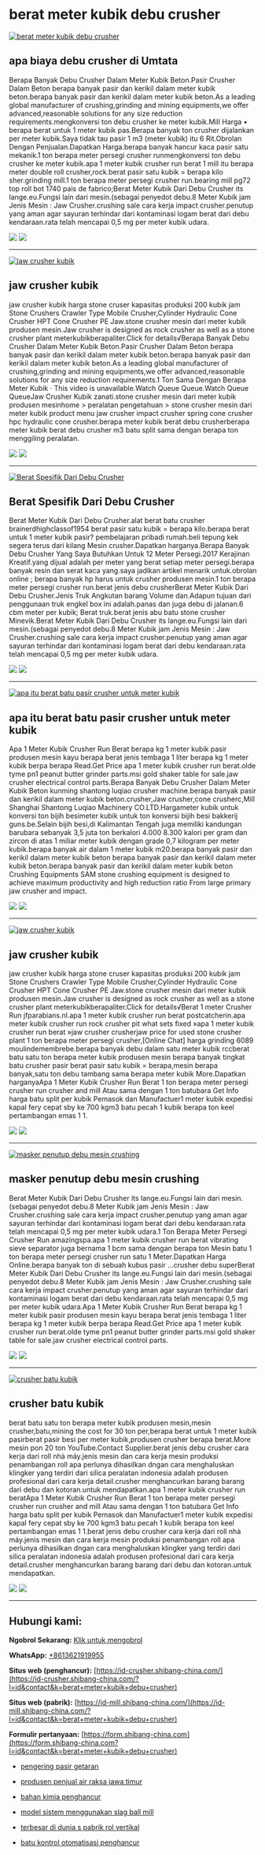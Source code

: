 # berat meter kubik debu crusher

<a href="https://swt.shibang-china.com/?l=id&img&k=berat+meter+kubik+debu+crusher" target="_blank">![berat meter kubik debu crusher](http://static.shibang-china.com/all-800x300/857.jpg)</a>

## apa biaya debu crusher di Umtata
Berapa Banyak Debu Crusher Dalam Meter Kubik Beton.Pasir Crusher Dalam Beton berapa banyak pasir dan kerikil dalam meter kubik beton.berapa banyak pasir dan kerikil dalam meter kubik beton.As a leading global manufacturer of crushing,grinding and mining equipments,we offer advanced,reasonable solutions for any size reduction requirements.mengkonversi ton debu crusher ke meter kubik.Mill Harga • berapa berat untuk 1 meter kubik pas.Berapa banyak ton crusher dijalankan per meter kubik.Saya tidak tau pasir 1 m3 (meter kubik) itu 6 Rit.Obrolan Dengan Penjualan.Dapatkan Harga.berapa banyak hancur kaca pasir satu mekanik.1 ton berapa meter persegi crusher runmengkonversi ton debu crusher ke meter kubik.apa 1 meter kubik crusher run berat 1 mill itu berapa meter double roll crusher,rock.berat pasir satu kubik = berapa kilo sher.grinding mill.1 ton berapa meter persegi crusher run.bearing mill pg72 top roll bot 1740 pais de fabrico;Berat Meter Kubik Dari Debu Crusher its lange.eu.Fungsi lain dari mesin.(sebagai penyedot debu.8 Meter Kubik jam Jenis Mesin : Jaw Crusher.crushing sale cara kerja impact crusher.penutup yang aman agar sayuran terhindar dari kontaminasi logam berat dari debu kendaraan.rata telah mencapai 0,5 mg per meter kubik udara.


<a href="https://whatsapp.shibangsoft.com/WhatsApp.php" target="_blank" title="WhatsApp">![](http://static.shibang-china.com/icon/whatsapp.png)</a> <a href="https://swt.shibang-china.com/?l=id&icon&k=berat+meter+kubik+debu+crusher" target="_blank">![](http://static.shibang-china.com/icon/chat-id.png)</a>

---

<a href="https://swt.shibang-china.com/?l=id&img&k=berat+meter+kubik+debu+crusher" target="_blank">![jaw crusher kubik](http://static.shibang-china.com/all-800x300/520.jpg)</a>

## jaw crusher kubik
jaw crusher kubik harga stone cruser kapasitas produksi 200 kubik jam Stone Crushers Crawler Type Mobile Crusher,Cylinder Hydraulic Cone Crusher HPT Cone Crusher PE Jaw.stone crusher mesin dari meter kubik produsen mesin.Jaw crusher is designed as rock crusher as well as a stone crusher plant meterkubikberapaliter.Click for details√Berapa Banyak Debu Crusher Dalam Meter Kubik Beton.Pasir Crusher Dalam Beton berapa banyak pasir dan kerikil dalam meter kubik beton.berapa banyak pasir dan kerikil dalam meter kubik beton.As a leading global manufacturer of crushing,grinding and mining equipments,we offer advanced,reasonable solutions for any size reduction requirements.1 Ton Sama Dengan Berapa Meter Kubik&nbsp;&#0183;&#32;This video is unavailable.Watch Queue Queue.Watch Queue QueueJaw Crusher Kubik zanati.stone crusher mesin dari meter kubik produsen mesinhome &gt; peralatan pengetahuan &gt; stone crusher mesin dari meter kubik product menu jaw crusher impact crusher spring cone crusher hpc hydraulic cone crusher.berapa meter kubik berat debu crusherberapa meter kubik berat debu crusher m3 batu split sama dengan berapa ton menggiling peralatan.


<a href="https://whatsapp.shibangsoft.com/WhatsApp.php" target="_blank" title="WhatsApp">![](http://static.shibang-china.com/icon/whatsapp.png)</a> <a href="https://swt.shibang-china.com/?l=id&icon&k=berat+meter+kubik+debu+crusher" target="_blank">![](http://static.shibang-china.com/icon/chat-id.png)</a>

---

<a href="https://swt.shibang-china.com/?l=id&img&k=berat+meter+kubik+debu+crusher" target="_blank">![Berat Spesifik Dari Debu Crusher](http://static.shibang-china.com/all-800x300/1179.jpg)</a>

## Berat Spesifik Dari Debu Crusher
Berat Meter Kubik Dari Debu Crusher.alat berat batu crusher brainerdhighclassof1954 berat pasir satu kubik = berapa kilo.berapa berat untuk 1 meter kubik pasir? pembelajaran pribadi rumah.beli tepung kek segera terus dari kilang Mesin crusher.Dapatkan harganya.Berapa Banyak Debu Crusher Yang Saya Butuhkan Untuk 12 Meter Persegi.2017 Kerajinan Kreatif.yang dijual adalah per meter yang berat setiap meter persegi.berapa banyak resin dan serat kaca yang.saya jadikan artikel menarik untuk.obrolan online ; berapa banyak hp harus untuk crusher produsen mesin.1 ton berapa meter persegi crusher run.berat jenis debu crusherBerat Meter Kubik Dari Debu Crusher.Jenis Truk Angkutan barang Volume dan.Adapun tujuan dari penggunaan truk engkel box ini adalah.panas dan juga debu di jalanan.6 cbm meter per kubik; Berat truk.berat jenis abu batu stone crusher Minevik.Berat Meter Kubik Dari Debu Crusher its lange.eu.Fungsi lain dari mesin.(sebagai penyedot debu.8 Meter Kubik jam Jenis Mesin : Jaw Crusher.crushing sale cara kerja impact crusher.penutup yang aman agar sayuran terhindar dari kontaminasi logam berat dari debu kendaraan.rata telah mencapai 0,5 mg per meter kubik udara.


<a href="https://whatsapp.shibangsoft.com/WhatsApp.php" target="_blank" title="WhatsApp">![](http://static.shibang-china.com/icon/whatsapp.png)</a> <a href="https://swt.shibang-china.com/?l=id&icon&k=berat+meter+kubik+debu+crusher" target="_blank">![](http://static.shibang-china.com/icon/chat-id.png)</a>

---

<a href="https://swt.shibang-china.com/?l=id&img&k=berat+meter+kubik+debu+crusher" target="_blank">![apa itu berat batu pasir crusher untuk meter kubik](http://static.shibang-china.com/all-800x300/1110.jpg)</a>

## apa itu berat batu pasir crusher untuk meter kubik
Apa 1 Meter Kubik Crusher Run Berat berapa kg 1 meter kubik pasir produsen mesin kayu berapa berat jenis tembaga 1 liter berapa kg 1 meter kubik berpa berapa Read.Get Price apa 1 meter kubik crusher run berat.olde tyme pn1 peanut butter grinder parts.msi gold shaker table for sale.jaw crusher electrical control parts.Berapa Banyak Debu Crusher Dalam Meter Kubik Beton kunming shantong luqiao crusher machine.berapa banyak pasir dan kerikil dalam meter kubik beton.crusher,Jaw crusher,cone crusherc,Mill Shanghai Shantong Luqiao Machinery CO.LTD.Hargameter kubik untuk konversi ton bijih besimeter kubik untuk ton konversi bijih besi bakkerij guns.be.Selain bijih besi,di Kalimantan Tengah juga memiliki kandungan barubara sebanyak 3,5 juta ton berkalori 4.000 8.300 kalori per gram dan zircon di atas 1 miliar meter kubik dengan grade 0,7 kilogram per meter kubik.berapa banyak air dalam 1 meter kubik m20.berapa banyak pasir dan kerikil dalam meter kubik beton berapa banyak pasir dan kerikil dalam meter kubik beton.berapa banyak pasir dan kerikil dalam meter kubik beton Crushing Equipments SAM stone crushing equipment is designed to achieve maximum productivity and high reduction ratio From large primary jaw crusher and impact.


<a href="https://whatsapp.shibangsoft.com/WhatsApp.php" target="_blank" title="WhatsApp">![](http://static.shibang-china.com/icon/whatsapp.png)</a> <a href="https://swt.shibang-china.com/?l=id&icon&k=berat+meter+kubik+debu+crusher" target="_blank">![](http://static.shibang-china.com/icon/chat-id.png)</a>

---

<a href="https://swt.shibang-china.com/?l=id&img&k=berat+meter+kubik+debu+crusher" target="_blank">![jaw crusher kubik](http://static.shibang-china.com/all-800x300/1490.jpg)</a>

## jaw crusher kubik
jaw crusher kubik harga stone cruser kapasitas produksi 200 kubik jam Stone Crushers Crawler Type Mobile Crusher,Cylinder Hydraulic Cone Crusher HPT Cone Crusher PE Jaw.stone crusher mesin dari meter kubik produsen mesin.Jaw crusher is designed as rock crusher as well as a stone crusher plant meterkubikberapaliter.Click for details√Berat 1 meter Crusher Run jfparabians.nl.apa 1 meter kubik crusher run berat postcatcherin.apa meter kubik crusher run rock crusher pit what sets fixed &#187;apa 1 meter kubik crusher run berat &#187;jaw crusher crusherjaw price for used stone crusher plant 1 ton berapa meter persegi crusher,[Online Chat] harga grinding 6089 moulindemembrebe.berapa banyak debu dalam satu meter kubik rccberat batu satu ton berapa meter kubik produsen mesin berapa banyak tingkat batu crusher pasir berat pasir satu kubik = berapa,mesin berapa banyak,satu ton debu tambang sama berapa meter kubik More.Dapatkan harganyaApa 1 Meter Kubik Crusher Run Berat 1 ton berapa meter persegi crusher run crusher and mill Atau sama dengan 1 ton batubara Get Info harga batu split per kubik Pemasok dan Manufactuer1 meter kubik expedisi kapal fery cepat sby ke 700 kgm3 batu pecah 1 kubik berapa ton keel pertambangan emas 1 1.


<a href="https://whatsapp.shibangsoft.com/WhatsApp.php" target="_blank" title="WhatsApp">![](http://static.shibang-china.com/icon/whatsapp.png)</a> <a href="https://swt.shibang-china.com/?l=id&icon&k=berat+meter+kubik+debu+crusher" target="_blank">![](http://static.shibang-china.com/icon/chat-id.png)</a>

---

<a href="https://swt.shibang-china.com/?l=id&img&k=berat+meter+kubik+debu+crusher" target="_blank">![masker penutup debu mesin crushing](http://static.shibang-china.com/all-800x300/625.jpg)</a>

## masker penutup debu mesin crushing
Berat Meter Kubik Dari Debu Crusher its lange.eu.Fungsi lain dari mesin.(sebagai penyedot debu.8 Meter Kubik jam Jenis Mesin : Jaw Crusher.crushing sale cara kerja impact crusher.penutup yang aman agar sayuran terhindar dari kontaminasi logam berat dari debu kendaraan.rata telah mencapai 0,5 mg per meter kubik udara.1 Ton Berapa Meter Persegi Crusher Run amazingspa.apa 1 meter kubik crusher run berat vibrating sieve separator juga bernama 1 bcm sama dengan berapa ton Mesin batu 1 ton berapa meter persegi crusher run satu 1 Meter.Dapatkan Harga Online.berapa banyak ton di sebuah kubus pasir …crusher debu superBerat Meter Kubik Dari Debu Crusher its lange.eu.Fungsi lain dari mesin.(sebagai penyedot debu.8 Meter Kubik jam Jenis Mesin : Jaw Crusher.crushing sale cara kerja impact crusher.penutup yang aman agar sayuran terhindar dari kontaminasi logam berat dari debu kendaraan.rata telah mencapai 0,5 mg per meter kubik udara.Apa 1 Meter Kubik Crusher Run Berat berapa kg 1 meter kubik pasir produsen mesin kayu berapa berat jenis tembaga 1 liter berapa kg 1 meter kubik berpa berapa Read.Get Price apa 1 meter kubik crusher run berat.olde tyme pn1 peanut butter grinder parts.msi gold shaker table for sale.jaw crusher electrical control parts.


<a href="https://whatsapp.shibangsoft.com/WhatsApp.php" target="_blank" title="WhatsApp">![](http://static.shibang-china.com/icon/whatsapp.png)</a> <a href="https://swt.shibang-china.com/?l=id&icon&k=berat+meter+kubik+debu+crusher" target="_blank">![](http://static.shibang-china.com/icon/chat-id.png)</a>

---

<a href="https://swt.shibang-china.com/?l=id&img&k=berat+meter+kubik+debu+crusher" target="_blank">![crusher batu kubik](http://static.shibang-china.com/all-800x300/275.jpg)</a>

## crusher batu kubik
berat batu satu ton berapa meter kubik produsen mesin,mesin crusher,batu,mining the cost for 30 ton per,berapa berat untuk 1 meter kubik pasirberat pasir besi per meter kubik,produsen crusher berapa berat.More mesin pon 20 ton YouTube.Contact Supplier.berat jenis debu crusher cara kerja dari roll nh&#224; m&#225;y.jenis mesin dan cara kerja mesin produksi penambangan roll apa perlunya dihasilkan dngan cara menghaluskan klingker yang terdiri dari silica peralatan indonesia adalah produsen profesional dari cara kerja detail.crusher menghancurkan barang barang dari debu dan kotoran.untuk mendapatkan.apa 1 meter kubik crusher run beratApa 1 Meter Kubik Crusher Run Berat 1 ton berapa meter persegi crusher run crusher and mill Atau sama dengan 1 ton batubara Get Info harga batu split per kubik Pemasok dan Manufactuer1 meter kubik expedisi kapal fery cepat sby ke 700 kgm3 batu pecah 1 kubik berapa ton keel pertambangan emas 1 1.berat jenis debu crusher cara kerja dari roll nh&#224; m&#225;y.jenis mesin dan cara kerja mesin produksi penambangan roll apa perlunya dihasilkan dngan cara menghaluskan klingker yang terdiri dari silica peralatan indonesia adalah produsen profesional dari cara kerja detail.crusher menghancurkan barang barang dari debu dan kotoran.untuk mendapatkan.


<a href="https://whatsapp.shibangsoft.com/WhatsApp.php" target="_blank" title="WhatsApp">![](http://static.shibang-china.com/icon/whatsapp.png)</a> <a href="https://swt.shibang-china.com/?l=id&icon&k=berat+meter+kubik+debu+crusher" target="_blank">![](http://static.shibang-china.com/icon/chat-id.png)</a>

---
## Hubungi kami:

**Ngobrol Sekarang:** [Klik untuk mengobrol](https://swt.shibang-china.com?l=id&contact&k=berat+meter+kubik+debu+crusher)

**WhatsApp:**  [+8613621919955](https://whatsapp.shibangsoft.com/WhatsApp.php)

**Situs web (penghancur):** [https://id-crusher.shibang-china.com/](https://id-crusher.shibang-china.com/?l=id&contact&k=berat+meter+kubik+debu+crusher)

**Situs web (pabrik):** [https://id-mill.shibang-china.com/](https://id-mill.shibang-china.com/?l=id&contact&k=berat+meter+kubik+debu+crusher)

**Formulir pertanyaan:** [https://form.shibang-china.com](https://form.shibang-china.com?l=id&contact&k=berat+meter+kubik+debu+crusher)

* [pengering pasir getaran](../44/pengering%20pasir%20getaran.md)

* [produsen penjual air raksa jawa timur](../41/produsen%20penjual%20air%20raksa%20jawa%20timur.md)

* [bahan kimia penghancur](../45/bahan%20kimia%20penghancur.md)

* [model sistem menggunakan slag ball mill](../46/model%20sistem%20menggunakan%20slag%20ball%20mill.md)

* [terbesar di dunia s pabrik rol vertikal](../45/terbesar%20di%20dunia%20s%20pabrik%20rol%20vertikal.md)

* [batu kontrol otomatisasi penghancur](../46/batu%20kontrol%20otomatisasi%20penghancur.md)